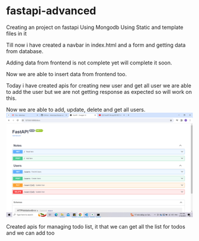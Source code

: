 # fastapi-advanced

Creating an project on fastapi
Using Mongodb
Using Static and template files in it 

Till now i have created a navbar in index.html and a form and getting data from database.


Adding data from frontend is not complete yet will complete it soon.

Now we are able to insert data from frontend too.

Today i have created apis for creating new user and get all user
we are able to add the user but we are not getting response as expected so will work on this.

Now we are able to add, update, delete and get all users.
![Alt text](image.png)


Created apis for managing todo list, it that we can  get all the list for todos and we can add too